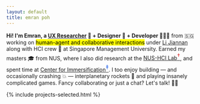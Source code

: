 ```yaml
---
layout: default
title: emran poh
---
```


<style>
@media (max-width: 768px) {
    .introduction .hello-text {
        display: none;
    }
    .introduction .mobile-hello-text {
        display: block;
        padding-left: 0.5rem;
    }
    .introduction .mobile-title {
        display: block;
        font-size: 1rem;
        font-weight: 600;
        margin-bottom: 0.5rem;
    }
    .projects-section {
        display: none;
    }
    .mobile-projects-section,
    .mobile-publications-section {
        display: block;
        width: 100%;
        /* margin-bottom: 1rem; */
    }
    .introduction {
        width: 100%;
        overflow: hidden;
        margin-bottom: 1rem;
    }
    .mobile-projects-section h2,
    .mobile-publications-section h2 {
        margin-bottom: 0.5rem;
    }
}

@media (min-width: 769px) {
    .mobile-projects-section,
    .mobile-publications-section {
        display: none;
    }
    .introduction .mobile-hello-text,
    .introduction .mobile-title {
        display: none;
    }
    .introduction {
        margin-top: 1rem;
    }
}
</style>

<section class="w-full">
    <div class="h-64 mb-4 introduction">
        <p class="hello-text"><b>Hi! I'm Emran, a <a href="{{ '/projects' | relative_url }}">UX Researcher</a> <span class="emoji">🧪</span> + Designer <span class="emoji">🎨</span> + Developer <span class="emoji">🧑🏻‍💻</span></b> from <span class="emoji">🇸🇬</span> working on <mark>human-agent and collaborative interactions</mark> under <a href="https://jchrisli.github.io/">Li Jiannan</a> along with HCI crew <span class="emoji">🥂</span> at Singapore Management University. Earned my masters <span class="emoji">🎓</span> from NUS, where I also did research at the <a href="https://synteraction.org/">NUS-HCI Lab<sup style="color: #dc2626; font-size: 1rem; position: relative;">†</sup></a>, and spent time at <a href="https://www.immersification.org/">Center for Immersification<sup style="color: #2563eb; font-size: 1rem; position: relative;">‡</sup></a>. I too enjoy building — and occasionally crashing <span class="emoji">💥</span> — interplanetary rockets <span class="emoji">🚀</span> and playing insanely complicated games. Fancy collaborating or just a chat? Let's talk! <span class="emoji">👋🏻</span></p>
        <p class="mobile-title">emran poh</p>
        <p class="mobile-hello-text" style="font-size: 1rem; font-weight: 500;">
            ux researcher, designer, developer
        </p>
        <p class="mobile-hello-text" style="font-size: 1rem; font-weight: 500;">
            phd student at smu hai-lab<sup style="cursor: pointer;" onclick="this.textContent = this.textContent === '*' ? 'SMU' : '*'">*</sup> under <a href="https://jchrisli.github.io/">Li Jiannan</a>
        </p>
        <p class="mobile-hello-text" style="font-size: 1rem; font-weight: 500;">
            previously at <a href="https://synteraction.org/">nus-hci lab<sup style="color: #dc2626; position: relative;">†</sup></a> and <a href="https://www.immersification.org/">center for immersification<sup style="color: #2563eb; position: relative;">‡</sup></a>
        </p>
    </div>
</section>

<section class="projects-section">
    {% include projects-selected.html %}
</section>

<section class="mobile-projects-section">
    {% include projects-mobile.html %}
</section>

<section class="mobile-publications-section">
    {% include publications-mobile.html %}
</section> 